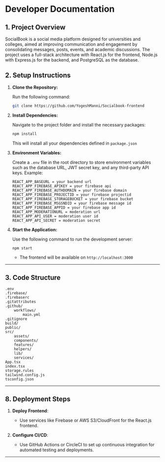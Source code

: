 # Developer Documentation

## 1. Project Overview

SocialBook is a social media platform designed for universities and colleges, aimed at improving communication and engagement by consolidating messages, posts, events, and academic discussions. The project uses a full-stack architecture with React.js for the frontend, Node.js with Express.js for the backend, and PostgreSQL as the database.

## 2. Setup Instructions

1. **Clone the Repository:**

   Run the following command:

   ```bash
   git clone https://github.com/YogeshManni/Socialbook-frontend
   ```

2. **Install Dependencies:**

   Navigate to the project folder and install the necessary packages:

   ```bash
   npm install
   ```

   This will install all your dependencies defined in `package.json`

3. **Environment Variables:**

   Create a `.env` file in the root directory to store environment variables such as the database URL, JWT secret key, and any third-party API keys. Example:

   ```env
   REACT_APP_BASEURL = your backend url
   REACT_APP_FIREBASE_APIKEY = your firebase api
   REACT_APP_FIREBASE_AUTHDOMAIN = your firebase domain
   REACT_APP_FIREBASE_PROJECTID = your firebase projectid
   REACT_APP_FIREBASE_STORAGEBUCKET = your firebase bucket
   REACT_APP_FIREBASE_MSGSNDID = your firebase message id
   REACT_APP_FIREBASE_APPID = your firebase app id
   REACT_APP_MODERATIONURL = moderation url
   REACT_APP_API_USER = moderation user id
   REACT_APP_API_SECRET = moderation secret
   ```

4. **Start the Application:**

   Use the following command to run the development server:

   ```bash
   npm start
   ```

   - The frontend will be available on `http://localhost:3000`

---

## 3. Code Structure

```
.env
.firebase/
.firebaserc
.gitattributes
.github/
    workflows/
        main.yml
.gitignore
build/
public/
src/
    assets/
    components/
    features/
    helpers/
    lib/
    services/
App.tsx
index.tsx
storage.rules
tailwind.config.js
tsconfig.json
```

---

## 8. Deployment Steps

1. **Deploy Frontend**:

   - Use services like Firebase or AWS S3/CloudFront for the React.js frontend.

2. **Configure CI/CD**:

   - Use GitHub Actions or CircleCI to set up continuous integration for automated testing and deployments.

---
